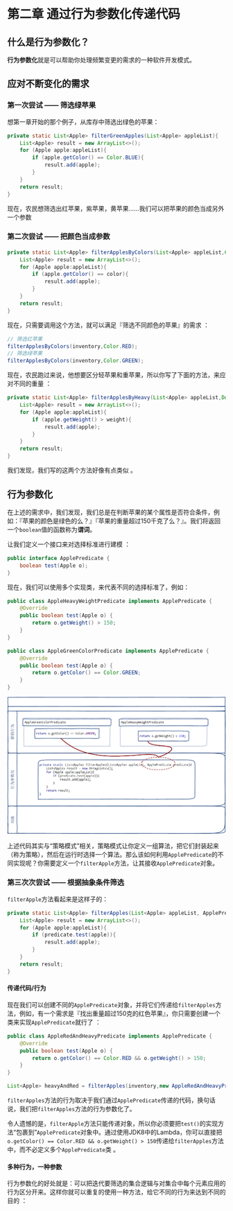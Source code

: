 # 第二章 通过行为参数化传递代码

## 什么是行为参数化？

**行为参数化**就是可以帮助你处理频繁变更的需求的一种软件开发模式。

## 应对不断变化的需求

### 第一次尝试 —— 筛选绿苹果

想第一章开始的那个例子，从库存中筛选出绿色的苹果：

```java
private static List<Apple> filterGreenApples(List<Apple> appleList){
    List<Apple> result = new ArrayList<>();
    for (Apple apple:appleList){
        if (apple.getColor() == Color.BLUE){
            result.add(apple);
        }
    }
    return result;
}
```

现在，农民想筛选出红苹果，紫苹果，黄苹果……我们可以把苹果的颜色当成另外一个参数 

### 第二次尝试 —— 把颜色当成参数

```java
private static List<Apple> filterApplesByColors(List<Apple> appleList,Color color){
    List<Apple> result = new ArrayList<>();
    for (Apple apple:appleList){
        if (apple.getColor() == color){
            result.add(apple);
        }
    }
    return result;
}
```

现在，只需要调用这个方法，就可以满足『筛选不同颜色的苹果』的需求 ：

```java
// 筛选红苹果
filterApplesByColors(inventory,Color.RED);
// 筛选绿苹果
filterApplesByColors(inventory,Color.GREEN);
```

现在，农民跑过来说，他想要区分轻苹果和重苹果，所以你写了下面的方法，来应对不同的重量 ：

```java
private static List<Apple> filterApplesByHeavy(List<Apple> appleList,Double weight){
    List<Apple> result = new ArrayList<>();
    for (Apple apple:appleList){
        if (apple.getWeight() > weight){
            result.add(apple);
        }
    }
    return result;
}
```

我们发现，我们写的这两个方法好像有点类似 。

## 行为参数化

在上述的需求中，我们发现，我们总是在判断苹果的某个属性是否符合条件，例如：『苹果的颜色是绿色的么？』『苹果的重量超过150千克了么？』。我们将返回一个`boolean`值的函数称为**谓词**。

让我们定义一个接口来对选择标准进行建模 ：

```java
public interface ApplePredicate {
    boolean test(Apple o);
}
```

现在，我们可以使用多个实现类，来代表不同的选择标准了，例如：

```java
public class AppleHeavyWeightPredicate implements ApplePredicate {
    @Override
    public boolean test(Apple o) {
        return o.getWeight() > 150;
    }
}
```

```java
public class AppleGreenColorPredicate implements ApplePredicate {
    @Override
    public boolean test(Apple o) {
        return o.getColor() == Color.GREEN;
    }
}
```

![](https://raw.githubusercontent.com/zhangzhaolin/StudyNotes/master/%E6%88%AA%E5%9B%BE/Java8%E5%AE%9E%E6%88%98/Character2/2.png)

上述代码其实与“策略模式”相关，策略模式让你定义一组算法，把它们封装起来（称为策略），然后在运行时选择一个算法。那么该如何利用`ApplePredicate`的不同实现呢？你需要定义一个`filterApple`方法，让其接收`ApplePredicate`对象。

### 第三次次尝试 —— 根据抽象条件筛选

`filterApple`方法看起来是这样子的：

```java
private static List<Apple> filterApples(List<Apple> appleList, ApplePredicate predicate){
    List<Apple> result = new ArrayList<>();
    for (Apple apple:appleList){
        if (predicate.test(apple)){
            result.add(apple);
        }
    }
    return result;
}
```

#### 传递代码/行为

现在我们可以创建不同的`ApplePredicate`对象，并将它们传递给`filterApples`方法，例如，有一个需求是『找出重量超过150克的红色苹果』，你只需要创建一个类来实现`ApplePredicate`就行了 ：

```java
public class AppleRedAndHeavyPredicate implements ApplePredicate {
    @Override
    public boolean test(Apple o) {
        return o.getColor() == Color.RED && o.getWeight() > 150;
    }
}
```

```java
List<Apple> heavyAndRed = filterApples(inventory,new AppleRedAndHeavyPredicate());
```

`filterApples`方法的行为取决于我们通过`ApplePredicate`传递的代码，换句话说，我们把`filterApples`方法的行为参数化了。

令人遗憾的是，`filterApple`方法只能传递对象，所以你必须要把`test()`的实现方法“包裹到”`ApplePredicate`对象中。通过使用JDK8中的Lambda，你可以直接把`o.getColor() == Color.RED && o.getWeight() > 150`传递给`filterApples`方法中，而不必定义多个`ApplePredicate`类 。

#### 多种行为，一种参数

行为参数化的好处就是：可以把迭代要筛选的集合逻辑与对集合中每个元素应用的行为区分开来。这样你就可以重复的使用一种方法，给它不同的行为来达到不同的目的 ：

